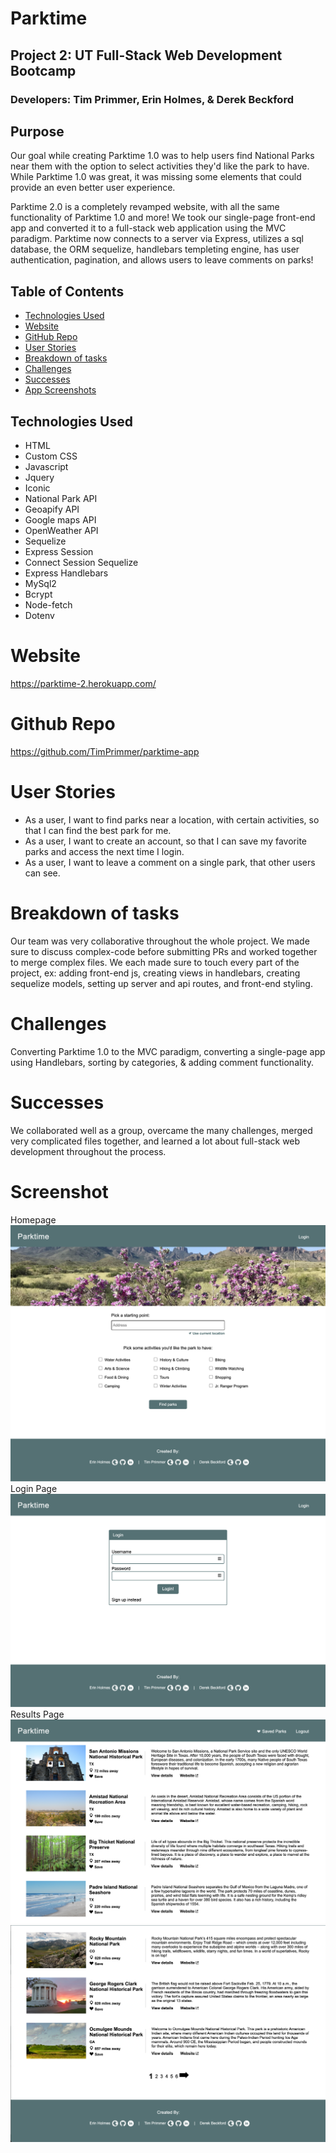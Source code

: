 # Parktime
## Project 2: UT Full-Stack Web Development Bootcamp
### Developers: Tim Primmer, Erin Holmes, & Derek Beckford

## Purpose
Our goal while creating Parktime 1.0 was to help users find National Parks near them with the option to select activities they'd like the park to have. While Parktime 1.0 was great, it was missing some elements that could provide an even better user experience. 

Parktime 2.0 is a completely revamped website, with all the same functionality of Parktime 1.0 and more! We took our single-page front-end app and converted it to a full-stack web application using the MVC paradigm. Parktime now connects to a server via Express, utilizes a sql database, the ORM sequelize, handlebars templeting engine, has user authentication, pagination, and allows users to leave comments on parks!

## Table of Contents
* [Technologies Used](#technologies-used)
* [Website](#website)
* [GitHub Repo](#github-repo)
* [User Stories](#user-stories) 
* [Breakdown of tasks](#breakdown-of-tasks)
* [Challenges](#challenges)
* [Successes](#successes)
* [App Screenshots](#app-screenshots)

## Technologies Used
* HTML
* Custom CSS
* Javascript
* Jquery
* Iconic
* National Park API
* Geoapify API
* Google maps API
* OpenWeather API
* Sequelize
* Express Session
* Connect Session Sequelize
* Express Handlebars
* MySql2
* Bcrypt
* Node-fetch
* Dotenv

# Website
https://parktime-2.herokuapp.com/

# Github Repo
https://github.com/TimPrimmer/parktime-app

# User Stories
* As a user, I want to find parks near a location, with certain activities, so that I can find the best park for me.
* As a user, I want to create an account, so that I can save my favorite parks and access the next time I login.
* As a user, I want to leave a comment on a single park, that other users can see.


# Breakdown of tasks
Our team was very collaborative throughout the whole project. We made sure to discuss complex-code before submitting PRs and worked together to merge complex files. We each made sure to touch every part of the project, ex: adding front-end js, creating views in handlebars, creating sequelize models, setting up server and api routes, and front-end styling.

# Challenges
Converting Parktime 1.0 to the MVC paradigm, converting a single-page app using Handlebars, sorting by categories, & adding comment functionality. 

# Successes
We collaborated well as a group, overcame the many challenges, merged very complicated files together, and learned a lot about full-stack web development throughout the process.

# Screenshot
Homepage
![Screenshot of homepage](/public/assets/imgs/Parktime-2-home.png)
Login Page
![Screenshot of Login page](/public/assets/imgs/Parktime-2-login.png) 
Results Page
![Screenshot of Results page](/public/assets/imgs/Parktime-2-results.png)
![Screenshot of Results page showing pagination](/public/assets/imgs/Parktime-2-results-pagination.png)



